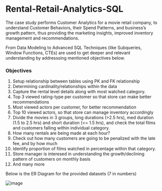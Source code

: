 # Rental-Retail-Analytics-SQL

The case study performs Customer Analytics for a movie retail company, to understand Customer Behaviors, their Spend Patterns, and business’s growth pattern, thus providing the marketing insights, improved inventory management and recommendations.

From Data Modeling to Advanced SQL Techniques (like Subqueries, Window Functions, CTEs) are used to get deeper and relevant understanding by addresssing mentioned objectives below.

### Objectives
  1. Setup relationship between tables using PK and FK relationship
  2. Determining cardinality/relationships within the data
  3. Capture the rental level details along with most watched category.
  4. Top 3 viewed rating-type per customer so that store can make better recommendations
  5. Most viewed actors per customer, for better recommendation
  6. Top 10 viewed actors, so that store can manage inventory accordingly
  7. Divide the movies in 3 groups, long durations (>2.5 hrs), med duration (1.5 to 2.5 hrs) and short duration (<= 1.5 hrs), and check the total films and customers falling within individual category.
  8. How many rentals are being made at each hour?
  9. Check out how many customers are going to be penalized with the late fee, and by how much
  10. Identify proportion of films watched in percentage within that category.
  11. Store manager is interesed in understanding the growth/declining pattern of customers on monthly basis
  12. And many more

Below is the ER Diagram for the provided datasets (7 in numbers)

![image](https://github.com/RavindraSingh90/Rental-Retail-Analytics-SQL-/assets/149532478/291d9005-aa24-4df5-bda3-fabeccb1e597)
